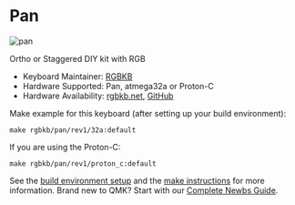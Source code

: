 # Pan

![pan](https://i.imgur.com/Q6pqCFFl.jpg)

Ortho or Staggered DIY kit with RGB

* Keyboard Maintainer: [RGBKB](https://github.com/RGBKB)
* Hardware Supported: Pan, atmega32a or Proton-C
* Hardware Availability: [rgbkb.net](https://www.rgbkb.net/), [GitHub](https://github.com/RGBKB/Keyboard-files/tree/master/Pan)

Make example for this keyboard (after setting up your build environment):

    make rgbkb/pan/rev1/32a:default

If you are using the Proton-C:

    make rgbkb/pan/rev1/proton_c:default

See the [build environment setup](https://docs.qmk.fm/#/getting_started_build_tools) and the [make instructions](https://docs.qmk.fm/#/getting_started_make_guide) for more information. Brand new to QMK? Start with our [Complete Newbs Guide](https://docs.qmk.fm/#/newbs).
